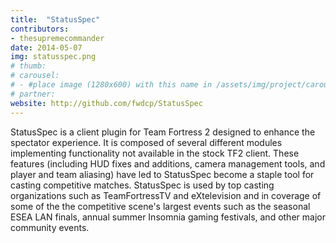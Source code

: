 ```yaml
---
title:  "StatusSpec"
contributors:
- thesupremecommander
date: 2014-05-07
img: statusspec.png
# thumb:
# carousel:
# - #place image (1280x600) with this name in /assets/img/project/carousel/
# partner:
website: http://github.com/fwdcp/StatusSpec
---
```

StatusSpec is a client plugin for Team Fortress 2 designed to enhance the spectator experience. It is composed of several different modules implementing functionality not available in the stock TF2 client. These features (including HUD fixes and additions, camera management tools, and player and team aliasing) have led to StatusSpec become a staple tool for casting competitive matches. StatusSpec is used by  top casting organizations such as TeamFortressTV and eXtelevision and in coverage of some of the the competitive scene's largest events such as the seasonal ESEA LAN finals, annual summer Insomnia gaming festivals, and other major community events.

